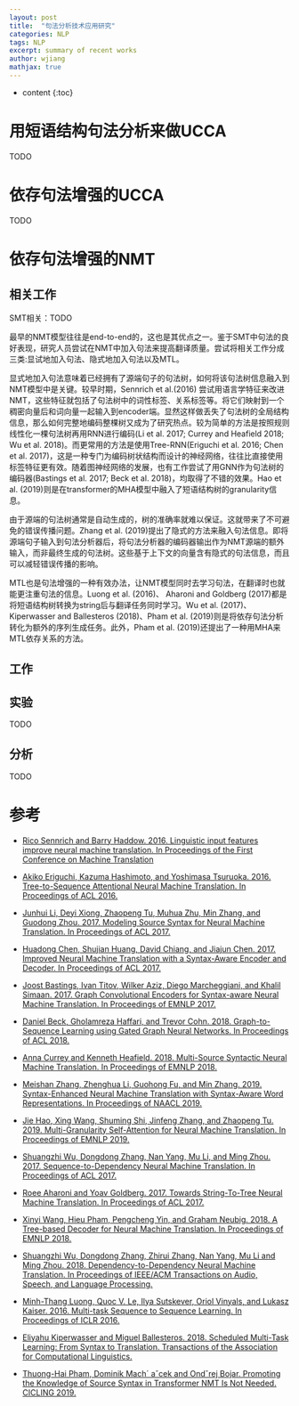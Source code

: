 ```yaml
---
layout: post
title:  "句法分析技术应用研究"
categories: NLP
tags: NLP
excerpt: summary of recent works 
author: wjiang
mathjax: true
---
```


* content
{:toc}


# 用短语结构句法分析来做UCCA

TODO

# 依存句法增强的UCCA

TODO

# 依存句法增强的NMT

## 相关工作

SMT相关：TODO

最早的NMT模型往往是end-to-end的，这也是其优点之一。鉴于SMT中句法的良好表现，研究人员尝试在NMT中加入句法来提高翻译质量。尝试将相关工作分成三类:显试地加入句法、隐式地加入句法以及MTL。

显式地加入句法意味着已经拥有了源端句子的句法树，如何将该句法树信息融入到NMT模型中是关键。较早时期，Sennrich et al.(2016) 尝试用语言学特征来改进NMT，这些特征就包括了句法树中的词性标签、关系标签等。将它们映射到一个稠密向量后和词向量一起输入到encoder端。显然这样做丢失了句法树的全局结构信息，那么如何完整地编码整棵树又成为了研究热点。较为简单的方法是按照规则线性化一棵句法树再用RNN进行编码(Li et al. 2017; Currey and Heafield 2018; Wu et al. 2018)。而更常用的方法是使用Tree-RNN(Eriguchi et al. 2016; Chen et al. 2017)，这是一种专门为编码树状结构而设计的神经网络，往往比直接使用标签特征更有效。随着图神经网络的发展，也有工作尝试了用GNN作为句法树的编码器(Bastings et al. 2017; Beck et al. 2018)，均取得了不错的效果。Hao et al. (2019)则是在transformer的MHA模型中融入了短语结构树的granularity信息。

由于源端的句法树通常是自动生成的，树的准确率就难以保证。这就带来了不可避免的错误传播问题。Zhang et al. (2019)提出了隐式的方法来融入句法信息。即将源端句子输入到句法分析器后，将句法分析器的编码器输出作为NMT源端的额外输入，而非最终生成的句法树。这些基于上下文的向量含有隐式的句法信息，而且可以减轻错误传播的影响。

MTL也是句法增强的一种有效办法，让NMT模型同时去学习句法，在翻译时也就能更注重句法的信息。Luong et al. (2016)、
Aharoni and Goldberg (2017)都是将短语结构树转换为string后与翻译任务同时学习。Wu et al. (2017)、Kiperwasser and Ballesteros (2018)、Pham et al. (2019)则是将依存句法分析转化为额外的序列生成任务。此外，Pham et al. (2019)还提出了一种用MHA来MTL依存关系的方法。

## 工作



## 实验

TODO

## 分析

TODO

# 参考

* [Rico Sennrich and Barry Haddow. 2016. Linguistic input features improve neural machine translation. In Proceedings of the First Conference on Machine Translation](https://arxiv.org/pdf/1905.02878.pdf)

* [Akiko Eriguchi, Kazuma Hashimoto, and Yoshimasa Tsuruoka. 2016. Tree-to-Sequence Attentional Neural Machine Translation. In Proceedings of ACL 2016.](http://aclweb.org/anthology/P16-1078)

* [Junhui Li, Deyi Xiong, Zhaopeng Tu, Muhua Zhu, Min Zhang, and Guodong Zhou. 2017. Modeling Source Syntax for Neural Machine Translation. In Proceedings of ACL 2017. ](http://aclweb.org/anthology/P17-1064)

* [Huadong Chen, Shujian Huang, David Chiang, and Jiajun Chen. 2017. Improved Neural Machine Translation with a Syntax-Aware Encoder and Decoder. In Proceedings of ACL 2017. ](http://aclweb.org/anthology/P17-1177)

* [Joost Bastings, Ivan Titov, Wilker Aziz, Diego Marcheggiani, and Khalil Simaan. 2017. Graph Convolutional Encoders for Syntax-aware Neural Machine Translation. In Proceedings of EMNLP 2017. ](http://aclweb.org/anthology/D17-1209)

* [Daniel Beck, Gholamreza Haffari, and Trevor Cohn. 2018. Graph-to-Sequence Learning using Gated Graph Neural Networks. In Proceedings of ACL 2018. ](http://aclweb.org/anthology/P18-1026)

* [Anna Currey and Kenneth Heafield. 2018. Multi-Source Syntactic Neural Machine Translation. In Proceedings of EMNLP 2018.](http://aclweb.org/anthology/D18-1327)

* [Meishan Zhang, Zhenghua Li, Guohong Fu, and Min Zhang. 2019. Syntax-Enhanced Neural Machine Translation with Syntax-Aware Word Representations. In Proceedings of NAACL 2019.](https://arxiv.org/pdf/1905.02878)

* [Jie Hao, Xing Wang, Shuming Shi, Jinfeng Zhang, and Zhaopeng Tu. 2019. Multi-Granularity Self-Attention for Neural Machine Translation. In Proceedings of EMNLP 2019.](https://arxiv.org/pdf/1909.02222)

* [Shuangzhi Wu, Dongdong Zhang, Nan Yang, Mu Li, and Ming Zhou. 2017. Sequence-to-Dependency Neural Machine Translation. In Proceedings of ACL 2017.](http://aclweb.org/anthology/P17-1065)

* [Roee Aharoni and Yoav Goldberg. 2017. Towards String-To-Tree Neural Machine Translation. In Proceedings of ACL 2017.](http://aclweb.org/anthology/P17-2021)

* [Xinyi Wang, Hieu Pham, Pengcheng Yin, and Graham Neubig. 2018. A Tree-based Decoder for Neural Machine Translation. In Proceedings of EMNLP 2018.](http://aclweb.org/anthology/D18-1509)

* [Shuangzhi Wu, Dongdong Zhang, Zhirui Zhang, Nan Yang, Mu Li and Ming Zhou. 2018. Dependency-to-Dependency Neural Machine Translation. In Proceedings of  IEEE/ACM Transactions on Audio, Speech, and Language Processing.](https://www.researchgate.net/publication/326385741_Dependency-to-Dependency_Neural_Machine_Translation)

* [Minh-Thang Luong, Quoc V. Le, Ilya Sutskever, Oriol Vinyals, and Lukasz Kaiser. 2016. Multi-task Sequence to Sequence Learning. In Proceedings of ICLR 2016.](https://arxiv.org/pdf/1511.06114)

* [Eliyahu Kiperwasser and Miguel Ballesteros. 2018. Scheduled Multi-Task Learning: From Syntax to Translation. Transactions of the Association for Computational Linguistics.](http://aclweb.org/anthology/Q18-1017)

* [Thuong-Hai Pham, Dominik Mach´ aˇcek and Ondˇrej Bojar. Promoting the Knowledge of Source Syntax in Transformer NMT Is Not Needed. CICLING 2019.](https://arxiv.org/abs/1910.11218)






